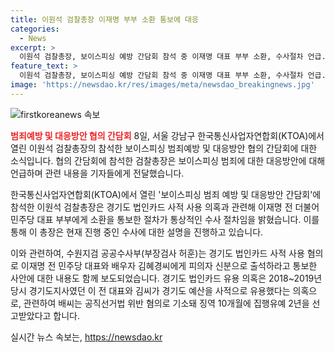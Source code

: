 ```yaml
---
title: 이원석 검찰총장 이재명 부부 소환 통보에 대응
categories:
  - News
excerpt: >
  이원석 검찰총장, 보이스피싱 예방 간담회 참석 중 이재명 대표 부부 소환, 수사절차 언급. 경기도 법인카드 유용 의혹과 관련해 이야기하며, 혐의는 업무상 배임으로 출석 요구. 2018~2019년 당시 경기도지사였던 이 전 대표와 김씨에 대한 의혹 내용과 배씨의 유죄 판결 내용 언급. (문합)
feature_text: >
  이원석 검찰총장, 보이스피싱 예방 간담회 참석 중 이재명 대표 부부 소환, 수사절차 언급. 경기도 법인카드 유용 의혹과 관련해 이야기하며, 혐의는 업무상 배임으로 출석 요구. 2018~2019년 당시 경기도지사였던 이 전 대표와 김씨에 대한 의혹 내용과 배씨의 유죄 판결 내용 언급. (문합)
image: 'https://newsdao.kr/res/images/meta/newsdao_breakingnews.jpg'
---
```


<p><img src="https://newsdao.kr/res/images/meta/newsdao_breakingnews.jpg" alt="firstkoreanews 속보" /></p>

<p><b><span style="color: #ee2323;">범죄예방 및 대응방안 협의 간담회</span></b>
8일, 서울 강남구 한국통신사업자연합회(KTOA)에서 열린 이원석 검찰총장의 참석한 보이스피싱 범죄예방 및 대응방안 협의 간담회에 대한 소식입니다. 협의 간담회에 참석한 검찰총장은 보이스피싱 범죄에 대한 대응방안에 대해 언급하며 관련 내용을 기자들에게 전달했습니다.</p>

<p>한국통신사업자연합회(KTOA)에서 열린 '보이스피싱 범죄 예방 및 대응방안 간담회'에 참석한 이원석 검찰총장은 경기도 법인카드 사적 사용 의혹과 관련해 이재명 전 더불어민주당 대표 부부에게 소환을 통보한 절차가 통상적인 수사 절차임을 밝혔습니다. 이를 통해 이 총장은 현재 진행 중인 수사에 대한 설명을 진행하고 있습니다.</p>

<p>이와 관련하여, 수원지검 공공수사부(부장검사 허훈)는 경기도 법인카드 사적 사용 혐의로 이재명 전 민주당 대표와 배우자 김혜경씨에게 피의자 신분으로 출석하라고 통보한 사안에 대한 내용도 함께 보도되었습니다. 경기도 법인카드 유용 의혹은 2018~2019년 당시 경기도지사였던 이 전 대표와 김씨가 경기도 예산을 사적으로 유용했다는 의혹으로, 관련하여 배씨는 공직선거법 위반 혐의로 기소돼 징역 10개월에 집행유예 2년을 선고받았다고 합니다.</p>
실시간 뉴스 속보는, <a href="https://newsdao.kr" rel="dofollow">https://newsdao.kr</a>


